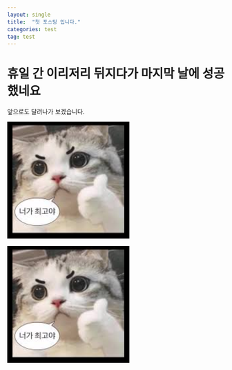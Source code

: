```yaml
---
layout: single
title:  "첫 포스팅 입니다."
categories: test
tag: test
---
```


# 휴일 간 이리저리 뒤지다가 마지막 날에 성공했네요

앞으로도 달려나가 보겠습니다.



![캡처](./../images/2025-05-06-first/캡처.PNG)

![캡처](./../images/2025-05-06-first/캡처-1747581405448-5.PNG)
